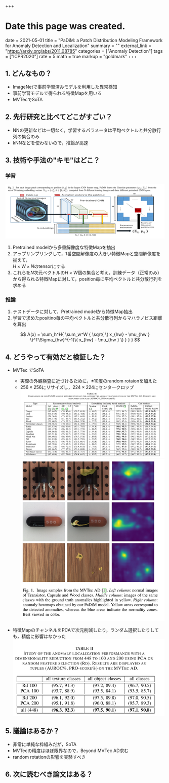 +++
# Date this page was created.
date = 2021-05-01
title = "PaDiM: a Patch Distribution Modeling Framework for Anomaly Detection and Localization"
summary = ""
external_link = "https://arxiv.org/abs/2011.08785"
categories = ["Anomaly Detection"]
tags = ["ICPR2020"]
rate = 5
math = true
markup = "goldmark"
+++

## 1. どんなもの？
* ImageNetで事前学習済みモデルを利用した異常検知
* 事前学習モデルで得られる特徴Mapを用いる
* MVTecでSoTA

## 2. 先行研究と比べてどこがすごい？
* NNの更新などは一切なく，学習するパラメータは平均ベクトルと共分散行列の集合のみ
* kNNなどを使わないので，推論が高速

## 3. 技術や手法の"キモ"はどこ？
### 学習
![](img/arch.png)

1. Pretrained modelから多重解像度な特徴Mapを抽出
2. アップサンプリングして，1番空間解像度の大きい特徴Mapと空間解像度を揃えて，  
$H \times W \times N$のtensorにする
3. これらを$N$次元ベクトルの$H \times W$個の集合と考え，訓練データ（正常のみ）から得られる特徴Mapに対して，position毎に平均ベクトルと共分散行列を求める

### 推論
1. テストデータに対して，Pretrained modelから特徴Map抽出
2. 学習で求めたpositino毎の平均ベクトルと共分散行列からマハラノビス距離を算出

$$
A(x) = \sum_h^H{ \sum_w^W { \sqrt{ \( x_{hw} - \mu_{hw } \)^T\Sigma_{hw}^{-1}\( x_{hw} - \mu_{hw } \)  }  } } 
$$

## 4. どうやって有効だと検証した？
* MVTec でSoTA
  * 実際の外観検査に近づけるために，±10度のrandom rotaionを加えた
  * $256 \times 256$にリサイズし，$224 \times 224$にセンタークロップ
![](img/res1.png)
![](img/res2.png)

* 特徴MapのチャンネルをPCAで次元削減したり，ランダム選択したりしても，精度に影響はなかった
![](img/res3.png)

## 5. 議論はあるか？
* 非常に単純な枠組みだが，SoTA
* MVTecの精度はほぼ限界なので，Beyond MVTec AD求む
* random rotationの影響を実験すべき

## 6. 次に読むべき論文はある？